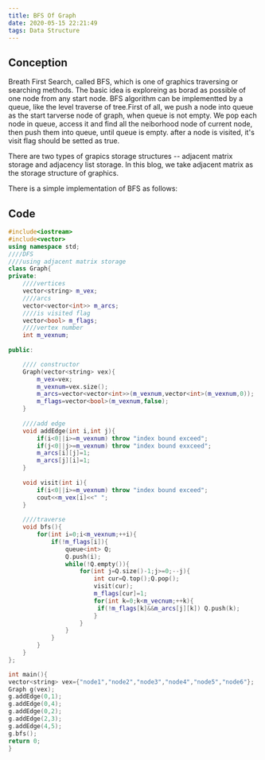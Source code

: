 ```yaml
---
title: BFS Of Graph
date: 2020-05-15 22:21:49
tags: Data Structure
---
```

## Conception
Breath First Search, called BFS, which is one of graphics traversing or searching methods. The basic idea is exploreing as borad as possible of one node from any start node. BFS algorithm can be implementted by a queue, like the level traverse of tree.First of all, we push a node into queue as the start tarverse node of graph, when queue is not empty. We pop each node in queue, access it and find all the neiborhood node of current node, then push them into queue, until queue is empty. after a node is visited, it's visit flag should be setted as true. 

There are two types of grapics storage structures -- adjacent matrix storage and adjacency list storage. In this blog, we take adjacent matrix as the storage structure of graphics.

There is a simple implementation of BFS as follows:
## **Code**
```cpp
#include<iostream>
#include<vector>
using namespace std;
////DFS
////using adjacent matrix storage
class Graph{
private:
    ////vertices 
    vector<string> m_vex;
    ////arcs
    vector<vector<int>> m_arcs;
    ////is visited flag
    vector<bool> m_flags;
    ////vertex number
    int m_vexnum;
    
public:

    //// constructor
    Graph(vector<string> vex){
        m_vex=vex;
        m_vexnum=vex.size();
        m_arcs=vector<vector<int>>(m_vexnum,vector<int>(m_vexnum,0));
        m_flags=vector<bool>(m_vexnum,false);
    }
    
    ////add edge
    void addEdge(int i,int j){
        if(i<0||i>=m_vexnum) throw "index bound exceed";
        if(j<0||j>=m_vexnum) throw "index bound exxceed";
        m_arcs[i][j]=1;
        m_arcs[j][i]=1;
    }
    
    void visit(int i){
        if(i<0||i>=m_vexnum) throw "index bound exceed";
        cout<<m_vex[i]<<" ";
    } 
    
    ////traverse
    void bfs(){
        for(int i=0;i<m_vexnum;++i){
            if(!m_flags[i]){
                queue<int> Q;
                Q.push(i);
                while(!Q.empty()){
                    for(int j=Q.size()-1;j>=0;--j){
                        int cur=Q.top();Q.pop();
                        visit(cur);
                        m_flags[cur]=1;
                        for(int k=0;k<m_vecnum;++k){
                         if(!m_flags[k]&&m_arcs[j][k]) Q.push(k);
                        }
                    }
                }
            }
        }
    }
};

int main(){
vector<string> vex={"node1","node2","node3","node4","node5","node6"};
Graph g(vex);
g.addEdge(0,1);
g.addEdge(0,4);
g.addEdge(0,2);
g.addEdge(2,3);
g.addEdge(4,5);
g.bfs();
return 0;
}
```